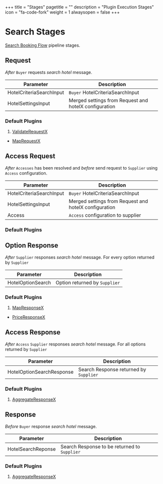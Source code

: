 +++
title = "Stages"
pagetitle = ""
description = "Plugin Execution Stages"
icon = "fa-code-fork"
weight = 1
alwaysopen = false
+++

# Search Stages
[Search Booking Flow](/hotelx/concepts/booking-flow#search) pipeline stages.

## Request
_After_ `Buyer` requests _search hotel_ message.

| Parameter | Description |
| --- | --- |
| HotelCriteriaSearchInput | `Buyer` HotelCriteriaSearchInput |  
| HotelSettingsInput | Merged settings from Request and hotelX configuration |

### Default Plugins
1. [ValidateRequestX](../reference)
* [MapRequestX](../reference)

## Access Request
_After_ `Accesses` has been resolved and _before_ send request to `Supplier` using `Access` configuration.

| Parameter | Description |
| --- | --- |
| HotelCriteriaSearchInput | `Buyer` HotelCriteriaSearchInput |  
| HotelSettingsInput | Merged settings from Request and hotelX configuration |
| Access | `Access` configuration to supplier |

### Default Plugins

## Option Response
_After_ `Supplier` responses _search hotel_ message. For every option returned by `Supplier`

| Parameter | Description |
| --- | --- |
| HotelOptionSearch | Option returned by `Supplier` |  

### Default Plugins
1. [MapResponseX](../reference)
* [PriceResponseX](../reference)

## Access Response
_After_ `Access` `Supplier` responses _search hotel_ message. For all options returned by `Supplier`

| Parameter | Description |
| --- | --- |
| HotelOptionSearchResponse | Search Response returned by `Supplier` |  

### Default Plugins
1. [AggregateResponseX](../reference)

## Response
_Before_ `Buyer` response _search hotel_ message.

| Parameter | Description |
| --- | --- |
| HotelSearchReponse | Search Response to be returned to `Supplier` |  

### Default Plugins
1. [AggregateResponseX](../reference)